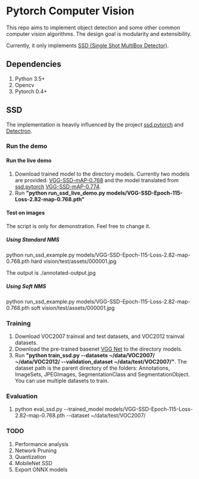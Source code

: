 # Pytorch Computer Vision

This repo aims to implement object detection and some other common computer vision algorithms.
The design goal is modularity and extensibility.

Currently, it only implements [SSD (Single Shot MultiBox Detector)](https://arxiv.org/abs/1512.02325).


## Dependencies
1. Python 3.5+
2. Opencv
3. Pytorch 0.4+

## SSD 

The implementation is heavily influenced by the project [ssd.pytorch](https://github.com/amdegroot/ssd.pytorch) and [Detectron](https://github.com/facebookresearch/Detectron).

### Run the demo

#### Run the live demo
1. Download trained model to the directory models.
  Currently two models are provided:
  [VGG-SSD-mAP-0.768](https://storage.googleapis.com/models-hao/VGG-SSD-Epoch-115-Loss-2.82-map-0.768.pth)
and the model translated from [ssd.pytorch](https://github.com/amdegroot/ssd.pytorch) [VGG-SSD-mAP-0.774](https://s3.amazonaws.com/amdegroot-models/ssd300_mAP_77.43_v2.pth).
2. Run **"python run_ssd_live_demo.py models/VGG-SSD-Epoch-115-Loss-2.82-map-0.768.pth"**

#### Test on images

The script is only for demonstration. Feel free to change it.

##### Using Standard NMS


python run_ssd_example.py models/VGG-SSD-Epoch-115-Loss-2.82-map-0.768.pth  hard vision/test/assets/000001.jpg 

The output is ./annotated-output.jpg

##### Using Soft NMS

python run_ssd_example.py models/VGG-SSD-Epoch-115-Loss-2.82-map-0.768.pth  soft vision/test/assets/000001.jpg


### Training
1. Download VOC2007 trainval and test datasets, and VOC2012 trainval datasets.
2. Download the pre-trained basenet [VGG Net](https://s3.amazonaws.com/amdegroot-models/vgg16_reducedfc.pth) to the directory models.
3. Run **"python train_ssd.py --datasets ~/data/VOC2007/ ~/data/VOC2012/ --validation_dataset ~/data/test/VOC2007/"**. 
The dataset path is the parent directory of the folders: Annotations, ImageSets, JPEGImages, SegmentationClass and SegmentationObject. You can use multiple datasets to train.

### Evaluation
1. python eval_ssd.py --trained_model models/VGG-SSD-Epoch-115-Loss-2.82-map-0.768.pth  --dataset ~/data/test/VOC2007/

### TODO
1. Performance analysis
2. Network Pruning
3. Quantization
4. MobileNet SSD
5. Export ONNX models